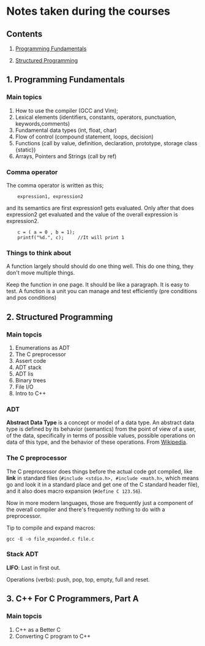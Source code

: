 # Notes taken during the courses

## Contents

1. [Programming Fundamentals](#programming-fundamentals)

2. [Structured Programming](#structured-programming)


## 1. Programming Fundamentals

### Main topics
1. How to use the compiler (GCC and Vim);
2. Lexical elements (identifiers, constants, operators, punctuation, keywords,comments)
3. Fundamental data types (int, float, char)
4. Flow of control (compound statement, loops, decision)
5. Functions (call by value, definition, declaration, prototype, storage class {static})
6. Arrays, Pointers and Strings (call by ref)


### Comma operator
The comma operator is written as this;
```
    expression1, expression2
```
and its semantics are first expression1 gets evaluated. Only after that does expression2 get evaluated and the value of the overall expression is expression2.
```
    c = ( a = 0 , b = 1);
    printf("%d.", c);     //It will print 1
```

### Things to think about

A function largely should should do one thing well. This do one thing, they don't move multiple things.

Keep the function in one page. It should be like a paragraph. It is easy to test. A function is a unit you can manage and test efficiently (pre conditions and pos conditions)

## 2. Structured Programming

### Main topcis

1. Enumerations as ADT
2. The C preprocessor
3. Assert code
4. ADT stack
5. ADT lis
6. Binary trees
7. File I/O
8. Intro to C++

### ADT

**Abstract Data Type** is a concept or model of a data type. An abstract data type is defined by its behavior (semantics) from the point of view of a user, of the data, specifically in terms of possible values, possible operations on data of this type, and the behavior of these operations. From [Wikipedia](https://en.wikipedia.org/wiki/Abstract_data_type).

### The C preprocessor

The C preprocessor does things before the actual code got compiled, like **link** in standard files (```#include <stdio.h>, #include <math.h>```, which means go and look it in a standard place and get one of the C standard header file), and it also does macro expansion (```#define C 123.56```).

Now in more modern languages, those are frequently just a component
of the overall compiler and there's frequently nothing to do with a preprocessor.

Tip to compile and expand macros:

```gcc -E -o file_expanded.c file.c```

### Stack ADT

**LIFO**: Last in first out.

Operations (verbs): push, pop, top, empty, full and reset.

## 3. C++ For C Programmers, Part A

### Main topcis

1. C++ as a Better C
2. Converting C program to C++
